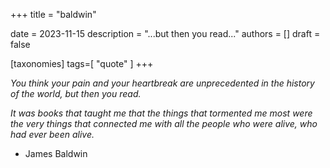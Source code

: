 +++
title = "baldwin"

date = 2023-11-15
description = "...but then you read..."
authors = []
draft = false

[taxonomies]
tags=[ "quote" ]
+++

_You think your pain and your heartbreak are unprecedented in the history of the world, but then you read._

_It was books that taught me that the things that tormented me most were the very things that connected me with all the people who were alive, who had ever been alive._

- James Baldwin
